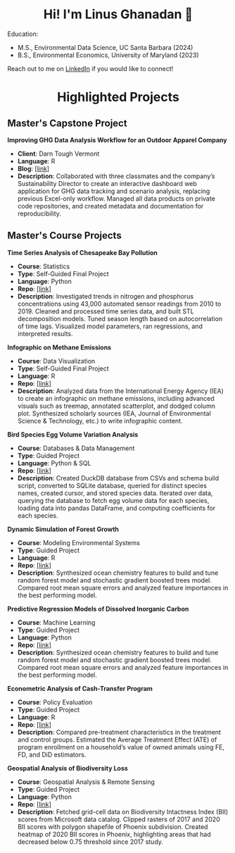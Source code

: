<h1 align="center"> Hi! I'm Linus Ghanadan 👋</h1>

Education:
- M.S., Environmental Data Science, UC Santa Barbara (2024)
- B.S., Environmental Economics, University of Maryland (2023)

Reach out to me on [LinkedIn](https://www.linkedin.com/in/linus-ghanadan/) if you would like to connect!

<h1 align="center"> Highlighted Projects</h1>

## Master's Capstone Project

**Improving GHG Data Analysis Workflow for an Outdoor Apparel Company**

- **Client**: Darn Tough Vermont
- **Language**: R
- **Blog**: [[link]](https://linusghanadan.github.io/blog/2024-6-20-post/)
- **Description**: Collaborated with three classmates and the company’s Sustainability Director to create an interactive dashboard web application for GHG data tracking and scenario analysis, replacing previous Excel-only workflow. Managed all data products on private code repositories, and created metadata and documentation for reproducibility.

## Master's Course Projects

**Time Series Analysis of Chesapeake Bay Pollution**

- **Course**: Statistics
- **Type**: Self-Guided Final Project
- **Language**: Python
- **Repo**: [[link]](https://github.com/linusghanadan/chesapeake-bay-nutrient-pollution-python)
- **Description**: Investigated trends in nitrogen and phosphorus concentrations using 43,000 automated sensor readings from 2010 to 2019. Cleaned and processed time series data, and built STL decomposition models. Tuned season length based on autocorrelation of time lags. Visualized model parameters, ran regressions, and interpreted results.

**Infographic on Methane Emissions**

- **Course**: Data Visualization
- **Type**: Self-Guided Final Project
- **Language**: R
- **Repo**: [[link]](https://github.com/linusghanadan/methane-infographic.git)
- **Description**: Analyzed data from the International Energy Agency (IEA) to create an infographic on methane emissions, including advanced visuals such as treemap, annotated scatterplot, and dodged column plot. Synthesized scholarly sources (IEA, Journal of Environmental Science & Technology, etc.) to write infographic content.

**Bird Species Egg Volume Variation Analysis**

- **Course**: Databases & Data Management
- **Type**: Guided Project
- **Language**: Python & SQL
- **Repo**: [[link]](https://github.com/linusghanadan/bird-species-analysis.git)
- **Description**: Created DuckDB database from CSVs and schema build script, converted to SQLite database, queried for distinct species names, created cursor, and stored species data. Iterated over data, querying the database to fetch egg volume data for each species, loading data into pandas DataFrame, and computing coefficients for each species.

**Dynamic Simulation of Forest Growth**

- **Course**: Modeling Environmental Systems
- **Type**: Guided Project
- **Language**: R
- **Repo**: [[link]](https://github.com/linusghanadan/dynamic-simulation-forest-growth)
- **Description**: Synthesized ocean chemistry features to build and tune random forest model and stochastic gradient boosted trees model. Compared root mean square errors and analyzed feature importances in the best performing model.

**Predictive Regression Models of Dissolved Inorganic Carbon**

- **Course**: Machine Learning
- **Type**: Guided Project
- **Language**: Python
- **Repo**: [[link]](https://github.com/linusghanadan/dic-ml-models)
- **Description**: Synthesized ocean chemistry features to build and tune random forest model and stochastic gradient boosted trees model. Compared root mean square errors and analyzed feature importances in the best performing model.

**Econometric Analysis of Cash-Transfer Program**

- **Course**: Policy Evaluation
- **Type**: Guided Project
- **Language**: R
- **Repo**: [[link]](https://github.com/linusghanadan/cash-transfer-policy)
- **Description**: Compared pre-treatment characteristics in the treatment and control groups. Estimated the Average Treatment Effect (ATE) of program enrollment on a household’s value of owned animals using FE, FD, and DiD estimators.

**Geospatial Analysis of Biodiversity Loss**

- **Course**: Geospatial Analysis & Remote Sensing
- **Type**: Guided Project
- **Language**: Python
- **Repo**: [[link]](https://github.com/linusghanadan/phoenix_biodiversity)
- **Description**: Fetched grid-cell data on Biodiversity Intactness Index (BII) scores from Microsoft data catalog. Clipped rasters of 2017 and 2020 BII scores with polygon shapefile of Phoenix subdivision. Created heatmap of 2020 BII scores in Phoenix, highlighting areas that had decreased below 0.75 threshold since 2017 study.
